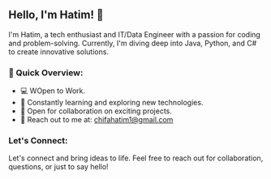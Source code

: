 ## Hello, I'm Hatim! 👋

I'm Hatim, a tech enthusiast and IT/Data Engineer with a passion for coding and problem-solving. Currently, I'm diving deep into Java, Python, and C# to create innovative solutions.

### 🚀 Quick Overview:
- 💻 WOpen to Work.
- 🌱 Constantly learning and exploring new technologies.
- 💬 Open for collaboration on exciting projects.
- 📧 Reach out to me at: [chifahatim1@gmail.com](mailto:chifahatim1@gmail.com)

### Let's Connect:
Let's connect and bring ideas to life. Feel free to reach out for collaboration, questions, or just to say hello!
